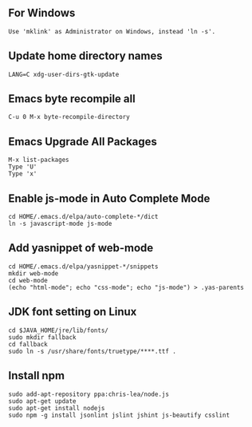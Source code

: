 For Windows
-----------

    Use 'mklink' as Administrator on Windows, instead 'ln -s'.

Update home directory names
---------------------------

    LANG=C xdg-user-dirs-gtk-update

Emacs byte recompile all
------------------------

    C-u 0 M-x byte-recompile-directory

Emacs Upgrade All Packages
--------------------------

    M-x list-packages
    Type 'U'
    Type 'x'

Enable js-mode in Auto Complete Mode
------------------------------------

    cd HOME/.emacs.d/elpa/auto-complete-*/dict
    ln -s javascript-mode js-mode

Add yasnippet of web-mode
------------------------------------

    cd HOME/.emacs.d/elpa/yasnippet-*/snippets
    mkdir web-mode
    cd web-mode
    (echo "html-mode"; echo "css-mode"; echo "js-mode") > .yas-parents

JDK font setting on Linux
-------------------------

    cd $JAVA_HOME/jre/lib/fonts/
    sudo mkdir fallback
    cd fallback
    sudo ln -s /usr/share/fonts/truetype/****.ttf .

Install npm
---------------------------------

    sudo add-apt-repository ppa:chris-lea/node.js
    sudo apt-get update
    sudo apt-get install nodejs
    sudo npm -g install jsonlint jslint jshint js-beautify csslint
